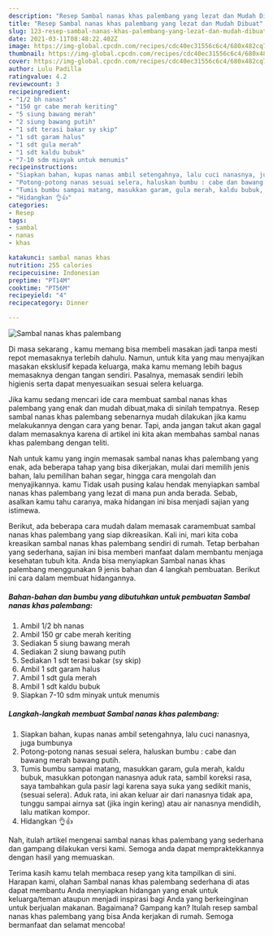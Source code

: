 ```yaml
---
description: "Resep Sambal nanas khas palembang yang lezat dan Mudah Dibuat"
title: "Resep Sambal nanas khas palembang yang lezat dan Mudah Dibuat"
slug: 123-resep-sambal-nanas-khas-palembang-yang-lezat-dan-mudah-dibuat
date: 2021-03-11T08:48:22.402Z
image: https://img-global.cpcdn.com/recipes/cdc40ec31556c6c4/680x482cq70/sambal-nanas-khas-palembang-foto-resep-utama.jpg
thumbnail: https://img-global.cpcdn.com/recipes/cdc40ec31556c6c4/680x482cq70/sambal-nanas-khas-palembang-foto-resep-utama.jpg
cover: https://img-global.cpcdn.com/recipes/cdc40ec31556c6c4/680x482cq70/sambal-nanas-khas-palembang-foto-resep-utama.jpg
author: Lulu Padilla
ratingvalue: 4.2
reviewcount: 3
recipeingredient:
- "1/2 bh nanas"
- "150 gr cabe merah keriting"
- "5 siung bawang merah"
- "2 siung bawang putih"
- "1 sdt terasi bakar sy skip"
- "1 sdt garam halus"
- "1 sdt gula merah"
- "1 sdt kaldu bubuk"
- "7-10 sdm minyak untuk menumis"
recipeinstructions:
- "Siapkan bahan, kupas nanas ambil setengahnya, lalu cuci nanasnya, juga bumbunya"
- "Potong-potong nanas sesuai selera, haluskan bumbu : cabe dan bawang merah bawang putih."
- "Tumis bumbu sampai matang, masukkan garam, gula merah, kaldu bubuk, masukkan potongan nanasnya aduk rata, sambil koreksi rasa, saya tambahkan gula pasir lagi karena saya suka yang sedikit manis, (sesuai selera). Aduk rata, ini akan keluar air dari nanasnya tidak apa, tunggu sampai airnya sat (jika ingin kering) atau air nanasnya mendidih, lalu matikan kompor."
- "Hidangkan 👌👍"
categories:
- Resep
tags:
- sambal
- nanas
- khas

katakunci: sambal nanas khas 
nutrition: 255 calories
recipecuisine: Indonesian
preptime: "PT14M"
cooktime: "PT56M"
recipeyield: "4"
recipecategory: Dinner

---
```



![Sambal nanas khas palembang](https://img-global.cpcdn.com/recipes/cdc40ec31556c6c4/680x482cq70/sambal-nanas-khas-palembang-foto-resep-utama.jpg)

Di masa  sekarang , kamu memang bisa membeli masakan jadi tanpa mesti repot memasaknya terlebih dahulu. Namun, untuk kita yang mau menyajikan masakan eksklusif kepada keluarga, maka kamu memang lebih bagus memasaknya dengan tangan sendiri. Pasalnya, memasak sendiri lebih higienis serta dapat menyesuaikan sesuai selera keluarga.

Jika kamu sedang mencari ide cara membuat sambal nanas khas palembang yang enak dan mudah dibuat,maka di sinilah tempatnya. Resep sambal nanas khas palembang  sebenarnya mudah dilakukan jika kamu melakukannya dengan cara yang benar. Tapi, anda jangan takut akan gagal dalam memasaknya 
karena di artikel ini kita akan membahas sambal nanas khas palembang dengan teliti.  



Nah untuk kamu yang ingin memasak sambal nanas khas palembang yang enak, ada beberapa tahap yang bisa dikerjakan, mulai dari memilih jenis bahan, lalu pemilihan bahan segar, hingga cara mengolah dan menyajikannya. kamu Tidak usah pusing kalau hendak menyiapkan sambal nanas khas palembang yang lezat di mana pun anda berada. Sebab, asalkan kamu  tahu caranya, maka hidangan ini bisa menjadi sajian yang istimewa.

Berikut, ada beberapa cara mudah dalam memasak caramembuat sambal nanas khas palembang yang siap dikreasikan. Kali ini, mari kita coba kreasikan sambal nanas khas palembang sendiri di rumah. Tetap berbahan yang sederhana, sajian ini bisa memberi manfaat dalam membantu menjaga kesehatan tubuh kita. Anda bisa menyiapkan Sambal nanas khas palembang menggunakan 9 jenis bahan dan 4 langkah pembuatan. Berikut ini cara dalam membuat hidangannya.

<!--inarticleads1-->

##### Bahan-bahan dan bumbu yang dibutuhkan untuk pembuatan Sambal nanas khas palembang:

1. Ambil 1/2 bh nanas
1. Ambil 150 gr cabe merah keriting
1. Sediakan 5 siung bawang merah
1. Sediakan 2 siung bawang putih
1. Sediakan 1 sdt terasi bakar (sy skip)
1. Ambil 1 sdt garam halus
1. Ambil 1 sdt gula merah
1. Ambil 1 sdt kaldu bubuk
1. Siapkan 7-10 sdm minyak untuk menumis




<!--inarticleads2-->

##### Langkah-langkah membuat Sambal nanas khas palembang:

1. Siapkan bahan, kupas nanas ambil setengahnya, lalu cuci nanasnya, juga bumbunya
1. Potong-potong nanas sesuai selera, haluskan bumbu : cabe dan bawang merah bawang putih.
1. Tumis bumbu sampai matang, masukkan garam, gula merah, kaldu bubuk, masukkan potongan nanasnya aduk rata, sambil koreksi rasa, saya tambahkan gula pasir lagi karena saya suka yang sedikit manis, (sesuai selera). Aduk rata, ini akan keluar air dari nanasnya tidak apa, tunggu sampai airnya sat (jika ingin kering) atau air nanasnya mendidih, lalu matikan kompor.
1. Hidangkan 👌👍




Nah, itulah artikel mengenai  sambal nanas khas palembang  yang sederhana dan gampang dilakukan versi kami. Semoga anda dapat mempraktekkannya dengan hasil yang memuaskan. 

Terima kasih kamu telah membaca resep yang kita tampilkan di sini. Harapan kami, olahan  Sambal nanas khas palembang sederhana di atas dapat membantu Anda menyiapkan hidangan yang enak untuk keluarga/teman ataupun menjadi inspirasi bagi Anda yang berkeinginan untuk berjualan makanan. Bagaimana? Gampang kan? Itulah resep sambal nanas khas palembang yang bisa Anda kerjakan di rumah. Semoga bermanfaat dan selamat mencoba!

